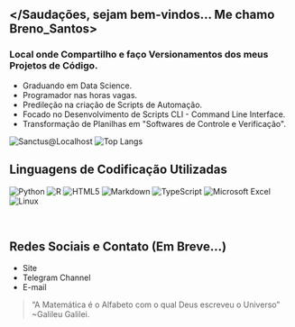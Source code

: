 ## </Saudações, sejam bem-vindos... Me chamo Breno_Santos>

### Local onde Compartilho e faço Versionamentos dos meus Projetos de Código.

- Graduando em Data Science.
- Programador nas horas vagas.
- Predileção na criação de Scripts de Automação.
- Focado no Desenvolvimento de Scripts CLI - Command Line Interface.
- Transformação de Planilhas em "Softwares de Controle e Verificação".

![Sanctus@Localhost](https://github-readme-stats.vercel.app/api?username=SanctusLocalHost&show_icons=true&theme=chartreuse-dark)
![Top Langs](https://github-readme-stats.vercel.app/api/top-langs/?username=SanctusLocalHost&hide_progress=true&theme=chartreuse-dark)

## Linguagens de Codificação Utilizadas

<div style="display: inline_block">
  
  ![Python](https://img.shields.io/badge/python-3670A0?style=for-the-badge&logo=python&logoColor=ffdd54)
  ![R](https://img.shields.io/badge/r-%23276DC3.svg?style=for-the-badge&logo=r&logoColor=white)
  ![HTML5](https://img.shields.io/badge/html5-%23E34F26.svg?style=for-the-badge&logo=html5&logoColor=white)
  ![Markdown](https://img.shields.io/badge/markdown-%23000000.svg?style=for-the-badge&logo=markdown&logoColor=white)
  ![TypeScript](https://img.shields.io/badge/typescript-%23007ACC.svg?style=for-the-badge&logo=typescript&logoColor=white)
  ![Microsoft Excel](https://img.shields.io/badge/Microsoft_Excel-217346?style=for-the-badge&logo=microsoft-excel&logoColor=white)
  ![Linux](https://img.shields.io/badge/Linux-FCC624?style=for-the-badge&logo=linux&logoColor=black)
  
</div><br/>

## Redes Sociais e Contato (Em Breve...)

- Site
- Telegram Channel
- E-mail

> “A Matemática é o Alfabeto com o qual Deus escreveu o Universo”
> ~Galileu Galilei.
